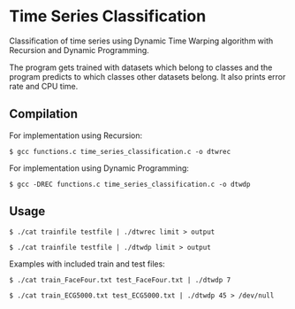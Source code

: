 # Time Series Classification
Classification of time series using Dynamic Time Warping algorithm with Recursion and Dynamic Programming.

The program gets trained with datasets which belong to classes and the program predicts to which classes other datasets belong. It also prints error rate and CPU time.

## Compilation
For implementation using Recursion:

`$ gcc functions.c time_series_classification.c -o dtwrec`

For implementation using Dynamic Programming:

`$ gcc -DREC functions.c time_series_classification.c -o dtwdp`

## Usage
`$ ./cat trainfile testfile | ./dtwrec limit > output`

`$ ./cat trainfile testfile | ./dtwdp limit > output`

Examples with included train and test files:

`$ ./cat train_FaceFour.txt test_FaceFour.txt | ./dtwdp 7`

`$ ./cat train_ECG5000.txt test_ECG5000.txt | ./dtwdp 45 > /dev/null`
